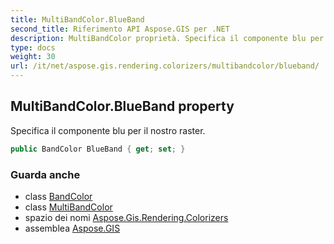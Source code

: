 ```yaml
---
title: MultiBandColor.BlueBand
second_title: Riferimento API Aspose.GIS per .NET
description: MultiBandColor proprietà. Specifica il componente blu per il nostro raster.
type: docs
weight: 30
url: /it/net/aspose.gis.rendering.colorizers/multibandcolor/blueband/
---
```

## MultiBandColor.BlueBand property

Specifica il componente blu per il nostro raster.

```csharp
public BandColor BlueBand { get; set; }
```

### Guarda anche

* class [BandColor](../../bandcolor/)
* class [MultiBandColor](../)
* spazio dei nomi [Aspose.Gis.Rendering.Colorizers](../../multibandcolor/)
* assemblea [Aspose.GIS](../../../)


